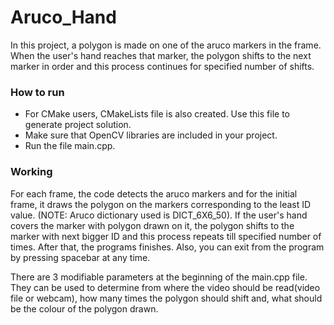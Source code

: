 # Aruco_Hand

In this project, a polygon is made on one of the aruco markers in the frame. When the user's hand reaches that marker, the polygon shifts to the next marker in order and this process continues for specified number of shifts.



### How to run

* For CMake users, CMakeLists file is also created. Use this file to generate project solution.
* Make sure that OpenCV libraries are included in your project.
* Run the file main.cpp.


### Working

For each frame, the code detects the aruco markers and for the initial frame, it draws the polygon on the markers corresponding to the least ID value. (NOTE: Aruco dictionary used is DICT_6X6_50). If the user's hand covers the marker with polygon drawn on it, the polygon shifts to the marker with next bigger ID and this process repeats till specified number of times. After that, the programs finishes. Also, you can exit from the program by pressing spacebar at any time. 

There are 3 modifiable parameters at the beginning of the main.cpp file. They can be used to determine from where the video should be read(video file or webcam), how many times the polygon should shift and, what should be the colour of the polygon drawn.
